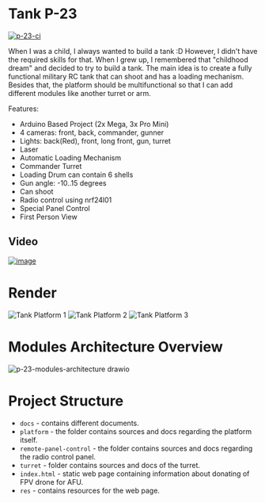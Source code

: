 # Tank P-23
[![p-23-ci](https://github.com/AlieksieievYurii/Tank/actions/workflows/main.yml/badge.svg)](https://github.com/AlieksieievYurii/Tank/actions/workflows/main.yml)

When I was a child, I always wanted to build a tank :D However, I didn't have the required skills for that. When I grew up,
I remembered that "childhood dream" and decided to try to build a tank. The main idea is to create a fully functional military RC
tank that can shoot and has a loading mechanism. Besides that, the platform should be multifunctional so that I can add
different modules like another turret or arm.

Features:
- Arduino Based Project (2x Mega, 3x Pro Mini)
- 4 cameras: front, back, commander, gunner
- Lights: back(Red), front, long front, gun, turret
- Laser
- Automatic Loading Mechanism
- Commander Turret
- Loading Drum can contain 6 shells
- Gun angle: -10..15 degrees
- Can shoot
- Radio control using nrf24l01
- Special Panel Control
- First Person View

## Video

[![image](https://github.com/AlieksieievYurii/P-23/assets/39415360/4de5bbf2-7b9b-404e-b98d-c6bb9d57bedb)](https://www.youtube.com/watch?v=BsqAmx8mWu0)

# Render
![Tank Platform 1](https://github.com/AlieksieievYurii/P-23/assets/39415360/aa100399-352b-4e76-bb74-02f8acf59fc8)
![Tank Platform 2](https://github.com/AlieksieievYurii/P-23/assets/39415360/e697cb0c-ef1e-459d-8845-2fcfade69cf9)
![Tank Platform 3](https://github.com/AlieksieievYurii/P-23/assets/39415360/0c03724d-af4b-43fe-aa4b-5b64b1bab898)


# Modules Architecture Overview

![p-23-modules-architecture drawio](https://github.com/AlieksieievYurii/P-23/assets/39415360/693e9efb-c09d-47fd-a3eb-a4c00fb6d0d7)


# Project Structure

* `docs` - contains different documents.
* `platform` - the folder contains sources and docs regarding the platform itself.
* `remote-panel-control` - the folder contains sources and docs regarding the radio control panel.
* `turret` - folder contains sources and docs of the turret.
* `index.html` - static web page containing information about donating of FPV drone for AFU.
* `res` - contains resources for the web page.
